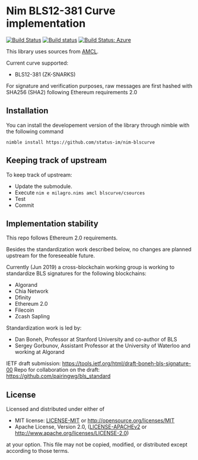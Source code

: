 # Nim BLS12-381 Curve implementation

[![Build Status](https://travis-ci.org/status-im/nim-blscurve.svg?branch=master)](https://travis-ci.org/status-im/nim-blscurve)
[![Build status](https://ci.appveyor.com/api/projects/status/6l1il60ljfbtxw3g/branch/master?svg=true)](https://ci.appveyor.com/project/nimbus/nim-blscurve/branch/master)
[![Build Status: Azure](https://img.shields.io/azure-devops/build/nimbus-dev/0c305144-232d-4f3e-ba77-93e4e81182da/4/master?label=Azure%20%28Linux%2032-bit%2F64-bit%2C%20Windows%2032-bit%2F64-bit%2C%20MacOS%2064-bit%29)](https://dev.azure.com/nimbus-dev/nim-blscurve/_build?definitionId=4&branchName=master)


This library uses sources from [AMCL](https://github.com/apache/incubator-milagro-crypto-c).

Current curve supported:

  - BLS12-381 (ZK-SNARKS)

For signature and verification purposes, raw messages are first hashed with SHA256 (SHA2)
following Ethereum requirements 2.0

## Installation

You can install the developement version of the library through nimble with the following command
```
nimble install https://github.com/status-im/nim-blscurve
```

## Keeping track of upstream

To keep track of upstream:

- Update the submodule.
- Execute `nim e milagro.nims amcl blscurve/csources`
- Test
- Commit

## Implementation stability

This repo follows Ethereum 2.0 requirements.

Besides the standardization work described below, no changes are planned upstream
for the foreseeable future.

Currently (Jun 2019) a cross-blockchain working group is working to standardize BLS signatures
for the following blockchains:
- Algorand
- Chia Network
- Dfinity
- Ethereum 2.0
- Filecoin
- Zcash Sapling

Standardization work is led by:
- Dan Boneh, Professor at Stanford University and co-author of BLS
- Sergey Gorbunov, Assistant Professor at the University of Waterloo and working at Algorand

IETF draft submission: https://tools.ietf.org/html/draft-boneh-bls-signature-00
Repo for collaboration on the draft: https://github.com/pairingwg/bls_standard

## License

Licensed and distributed under either of

* MIT license: [LICENSE-MIT](LICENSE-MIT) or http://opensource.org/licenses/MIT
* Apache License, Version 2.0, ([LICENSE-APACHEv2](LICENSE-APACHEv2) or http://www.apache.org/licenses/LICENSE-2.0)

at your option. This file may not be copied, modified, or distributed except according to those terms.
